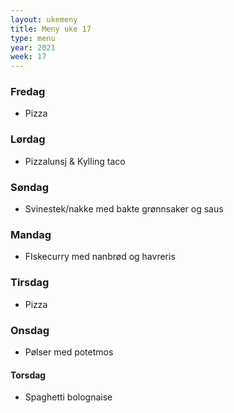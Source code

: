 ```yaml
---
layout: ukemeny
title: Meny uke 17
type: menu
year: 2021
week: 17
---
```


### Fredag

- Pizza

### Lørdag

- Pizzalunsj & Kylling taco

### Søndag

- Svinestek/nakke med bakte grønnsaker og saus

### Mandag

- FIskecurry med nanbrød og havreris

### Tirsdag

- Pizza

### Onsdag

- Pølser med potetmos

#### Torsdag

- Spaghetti bolognaise
